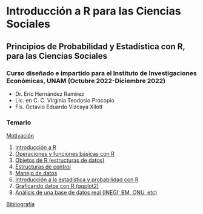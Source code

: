# Introducción a R para las Ciencias Sociales
## Principios de Probabilidad y Estadística con R, para las Ciencias Sociales
### Curso diseñado e impartido para el Instituto de Investigaciones Económicas, UNAM (Octubre 2022-Diciembre 2022)
- Dr. Eric Hernández Ramírez
- Lic. en C. C. Virginia Teodosio Procopio
- Fís. Octavio Eduardo Vizcaya Xilotl

### Temario
[Motivación](presentaciones/motivacion.md)   
1. [Introducción a R](presentaciones/modulo1.md)
2. [Operaciones y funciones básicas con R](presentaciones/modulo2.md)
3. [Objetos de R (estructuras de datos)](presentaciones/modulo3.md)
4. [Estructuras de control](presentaciones/modulo4.md)
5. [Manejo de datos](presentaciones/modulo5.md)
6. [Introducción a la estadística y probabilidad con R](presentaciones/modulo6.md)
7. [Graficando datos con R (ggplot2)](presentaciones/modulo7.md)
8. [Análisis de una base de datos real (INEGI, BM, ONU, etc)](presentaciones/modulo8.md)

[Bibliografía](presentaciones/bibliografia.md)
